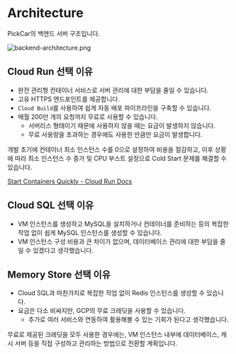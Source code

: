 # Architecture

PickCar의 백엔드 서버 구조입니다.

![backend-architecture.png](backend-architecture.png)

## Cloud Run 선택 이유

- 완전 관리형 컨테이너 서비스로 서버 관리에 대한 부담을 줄일 수 있습니다.
- 고유 HTTPS 엔드포인트를 제공합니다.
- `Cloud Build`를 사용하여 쉽게 자동 배포 파이프라인을 구축할 수 있습니다.
- 매월 200만 개의 요청까지 무료로 사용할 수 있습니다.
  - 서버리스 형태이기 때문에 사용하지 않을 때는 요금이 발생하지 않습니다.
  - 무료 사용량을 초과하는 경우에도 사용한 만큼만 요금이 발생합니다.

<note>
    개발 초기에 컨테이너 최소 인스턴스 수를 0으로 설정하여 비용을 절감하고,
    이후 상황에 따라 최소 인스턴스 수 증가 및 CPU 부스트 설정으로 Cold Start 문제를 해결할 수 있습니다.
</note>

[Start Containers Quickly - Cloud Run Docs](https://cloud.google.com/run/docs/tips/general#start_containers_quickly)

## Cloud SQL 선택 이유

- VM 인스턴스를 생성하고 MySQL을 설치하거나 컨테이너를 준비하는 등의 복잡한 작업 없이 쉽게 MySQL 인스턴스를 생성할 수 있습니다.
- VM 인스턴스 구성 비용과 큰 차이가 없으며, 데이터베이스 관리에 대한 부담을 줄일 수 있겠다고 생각했습니다.

## Memory Store 선택 이유

- Cloud SQL과 마찬가지로 복잡한 작업 없이 Redis 인스턴스를 생성할 수 있습니다.
- 요금은 다소 비싸지만, GCP의 무료 크레딧을 사용할 수 있습니다.
  - 추가로 여러 서비스와 연동하여 활용해볼 수 있는 기회가 된다고 생각했습니다.

<note>
    무료로 제공된 크레딧을 모두 사용한 경우에는, VM 인스턴스 내부에 데이터베이스, 캐시 서버 등을 직접 구성하고 관리하는 방법으로 전환할 계획입니다.
</note>